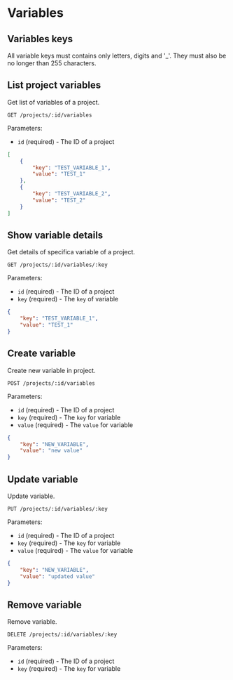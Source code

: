 # Variables

## Variables keys

All variable keys must contains only letters, digits and '\_'. They must also be no longer than 255 characters.

## List project variables

Get list of variables of a project.

```
GET /projects/:id/variables
```

Parameters:

- `id` (required) - The ID of a project

```json
[
    {
        "key": "TEST_VARIABLE_1",
        "value": "TEST_1"
    },
    {
        "key": "TEST_VARIABLE_2",
        "value": "TEST_2"
    }
]
```

## Show variable details

Get details of specifica variable of a project.

```
GET /projects/:id/variables/:key
```

Parameters:

- `id` (required) - The ID of a project
- `key` (required) - The `key` of variable

```json
{
    "key": "TEST_VARIABLE_1",
    "value": "TEST_1"
}
```

## Create variable

Create new variable in project.

```
POST /projects/:id/variables
```

Parameters:

- `id` (required) - The ID of a project
- `key` (required) - The `key` for variable
- `value` (required) - The `value` for variable

```json
{
    "key": "NEW_VARIABLE",
    "value": "new value"
}
```

## Update variable

Update variable.

```
PUT /projects/:id/variables/:key
```

Parameters:

- `id` (required) - The ID of a project
- `key` (required) - The `key` for variable
- `value` (required) - The `value` for variable

```json
{
    "key": "NEW_VARIABLE",
    "value": "updated value"
}
```

## Remove variable

Remove variable.

```
DELETE /projects/:id/variables/:key
```

Parameters:

- `id` (required) - The ID of a project
- `key` (required) - The `key` for variable

